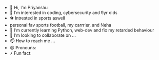 - 👋 Hi, I’m Priyanshu 
- 👀 I’m interested in coding, cybersecurity and 9yr olds
- ⚽ Intrested in sports aswell
- personal fav sports football, my carrrier, and Neha
- 🌱 I’m currently learning Python, web-dev and fix my retarded behaviour
- 💞️ I’m looking to collaborate on ...
- 📫 How to reach me ...
- 😄 Pronouns: 
- ⚡ Fun fact: 

<!---
P-N-S-U/P-N-S-U is a ✨ special ✨ repository because its `README.md` (this file) appears on your GitHub profile.
You can click the Preview link to take a look at your changes.
--->
